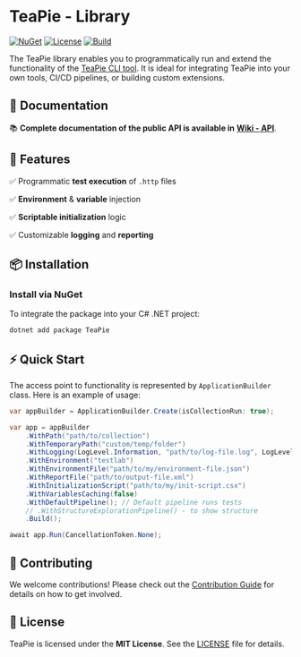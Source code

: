 # TeaPie - Library

[![NuGet](https://img.shields.io/nuget/v/TeaPie)](https://www.nuget.org/packages/TeaPie/)
[![License](https://img.shields.io/github/license/Kros-sk/TeaPie)](../../LICENSE)
[![Build](https://github.com/Kros-sk/TeaPie/actions/workflows/pipeline.yml/badge.svg)](https://github.com/Kros-sk/TeaPie/actions)

The TeaPie library enables you to programmatically run and extend the functionality of the [TeaPie CLI tool](https://www.nuget.org/packages/TeaPie.Tool/). It is ideal for integrating TeaPie into your own tools, CI/CD pipelines, or building custom extensions.

## 📖 Documentation

📚 **Complete documentation of the public API is available in** **[Wiki - API](https://www.teapie.fun/api/TeaPie.html)**.

## 🚀 Features

✅ Programmatic **test execution** of `.http` files

✅ **Environment** & **variable** injection

✅ **Scriptable initialization** logic

✅ Customizable **logging** and **reporting**

## 📦 Installation

### Install via NuGet

To integrate the package into your C# .NET project:

```sh
dotnet add package TeaPie
```

## ⚡ Quick Start

The access point to functionality is represented by `ApplicationBuilder` class. Here is an example of usage:

```csharp
var appBuilder = ApplicationBuilder.Create(isCollectionRun: true);

var app = appBuilder
    .WithPath("path/to/collection")
    .WithTemporaryPath("custom/temp/folder")
    .WithLogging(LogLevel.Information, "path/to/log-file.log", LogLevel.Debug)
    .WithEnvironment("testlab")
    .WithEnvironmentFile("path/to/my/environment-file.json")
    .WithReportFile("path/to/output-file.xml")
    .WithInitializationScript("path/to/my/init-script.csx")
    .WithVariablesCaching(false)
    .WithDefaultPipeline(); // Default pipeline runs tests
    // .WithStructureExplorationPipeline() - to show structure
    .Build();

await app.Run(CancellationToken.None);
```

## 🤝 Contributing

We welcome contributions! Please check out the [Contribution Guide](../../CONTRIBUTING.md) for details on how to get involved.

## 📝 License

TeaPie is licensed under the **MIT License**. See the [LICENSE](../../LICENSE) file for details.
